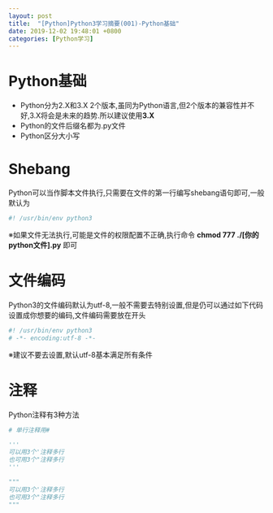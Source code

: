 ```yaml
---
layout: post
title:  "[Python]Python3学习摘要(001)-Python基础"
date: 2019-12-02 19:48:01 +0800
categories: [Python学习]
---
```


# Python基础
* Python分为2.X和3.X 2个版本,虽同为Python语言,但2个版本的兼容性并不好,3.X将会是未来的趋势.所以建议使用**3.X**
* Python的文件后缀名都为.py文件
* Python区分大小写

# Shebang
Python可以当作脚本文件执行,只需要在文件的第一行编写shebang语句即可,一般默认为

``` python
#! /usr/bin/env python3
```
※如果文件无法执行,可能是文件的权限配置不正确,执行命令 **chmod 777 ./[你的python文件].py** 即可

# 文件编码
Python3的文件编码默认为utf-8,一般不需要去特别设置,但是仍可以通过如下代码设置成你想要的编码,文件编码需要放在开头

``` python
#! /usr/bin/env python3
# -*- encoding:utf-8 -*-
```
※建议不要去设置,默认utf-8基本满足所有条件

# 注释
Python注释有3种方法
``` python
# 单行注释用#

'''
可以用3个'注释多行
也可用3个"注释多行
'''

"""
可以用3个'注释多行
也可用3个"注释多行
"""
```
